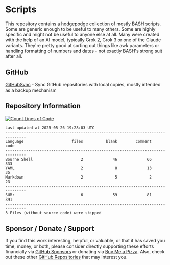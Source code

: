 # Scripts
This repository contains a hodgepodge collection of mostly BASH scripts. Some are generic enough to be useful to many others. Some are highly specific and might not be useful to anyone else at all. Many were created with the help of an AI model, typically Grok 2, Grok 3 or one of the Claude variants. They're pretty good at sorting out things like awk parameters or handling formatting of numbers and dates - not exactly BASH's strong suit after all.

## GitHub
[GitHubSync](https://github.com/500Foods/Scripts/blob/main/githubsync/githubsync.md) - Sync GitHub repositories with local copies, mostly intended as a backup mechanism


## Repository Information 
[![Count Lines of Code](https://github.com/500Foods/Scripts/actions/workflows/main.yml/badge.svg)](https://github.com/500Foods/Scripts/actions/workflows/main.yml)
<!--CLOC-START -->
```cloc
Last updated at 2025-05-26 19:28:03 UTC
-------------------------------------------------------------------------------
Language                     files          blank        comment           code
-------------------------------------------------------------------------------
Bourne Shell                     2             46             66            333
YAML                             2              8             13             35
Markdown                         2              5              2             23
-------------------------------------------------------------------------------
SUM:                             6             59             81            391
-------------------------------------------------------------------------------
3 Files (without source code) were skipped
```
<!--CLOC-END-->

## Sponsor / Donate / Support
If you find this work interesting, helpful, or valuable, or that it has saved you time, money, or both, please consider directly supporting these efforts financially via [GitHub Sponsors](https://github.com/sponsors/500Foods) or donating via [Buy Me a Pizza](https://www.buymeacoffee.com/andrewsimard500). Also, check out these other [GitHub Repositories](https://github.com/500Foods?tab=repositories&q=&sort=stargazers) that may interest you.
